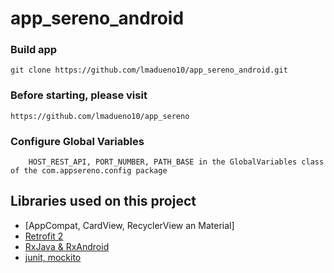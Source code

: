 
# app_sereno_android
### Build app
```
git clone https://github.com/lmadueno10/app_sereno_android.git

```
### Before starting, please visit
```
https://github.com/lmadueno10/app_sereno

```
### Configure Global Variables
```
	HOST_REST_API, PORT_NUMBER, PATH_BASE in the GlobalVariables class of the com.appsereno.config package
```
Libraries used on this project
------------------------------------
* [AppCompat, CardView, RecyclerView an Material]
* [Retrofit 2](http://square.github.io/retrofit/)
* [RxJava & RxAndroid](https://github.com/ReactiveX/RxAndroid)
* [junit, mockito](http://mockito.org/)